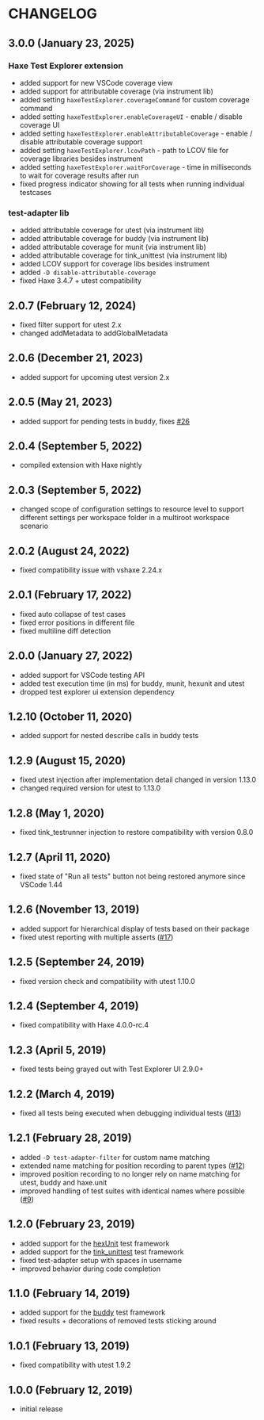 # CHANGELOG

## 3.0.0 (January 23, 2025)

### Haxe Test Explorer extension

- added support for new VSCode coverage view
- added support for attributable coverage (via instrument lib)
- added setting `haxeTestExplorer.coverageCommand` for custom coverage command
- added setting `haxeTestExplorer.enableCoverageUI` - enable / disable coverage UI
- added setting `haxeTestExplorer.enableAttributableCoverage` - enable / disable attributable coverage support
- added setting `haxeTestExplorer.lcovPath` - path to LCOV file for coverage libraries besides instrument
- added setting `haxeTestExplorer.waitForCoverage` - time in milliseconds to wait for coverage results after run
- fixed progress indicator showing for all tests when running individual testcases

### test-adapter lib

- added attributable coverage for utest (via instrument lib)
- added attributable coverage for buddy (via instrument lib)
- added attributable coverage for munit (via instrument lib)
- added attributable coverage for tink_unittest (via instrument lib)
- added LCOV support for coverage libs besides instrument
- added `-D disable-attributable-coverage`
- fixed Haxe 3.4.7 + utest compatibility

## 2.0.7 (February 12, 2024)

- fixed filter support for utest 2.x
- changed addMetadata to addGlobalMetadata

## 2.0.6 (December 21, 2023)

- added support for upcoming utest version 2.x

## 2.0.5 (May 21, 2023)

- added support for pending tests in buddy, fixes [#26](https://github.com/vshaxe/haxe-test-adapter/issues/26)

## 2.0.4 (September 5, 2022)

- compiled extension with Haxe nightly

## 2.0.3 (September 5, 2022)

- changed scope of configuration settings to resource level to support different settings per workspace folder in a multiroot workspace scenario

## 2.0.2 (August 24, 2022)

- fixed compatibility issue with vshaxe 2.24.x

## 2.0.1 (February 17, 2022)

- fixed auto collapse of test cases
- fixed error positions in different file
- fixed multiline diff detection

## 2.0.0 (January 27, 2022)

- added support for VSCode testing API
- added test execution time (in ms) for buddy, munit, hexunit and utest
- dropped test explorer ui extension dependency

## 1.2.10 (October 11, 2020)

- added support for nested describe calls in buddy tests

## 1.2.9 (August 15, 2020)

- fixed utest injection after implementation detail changed in version 1.13.0
- changed required version for utest to 1.13.0

## 1.2.8 (May 1, 2020)

- fixed tink_testrunner injection to restore compatibility with version 0.8.0

## 1.2.7 (April 11, 2020)

- fixed state of "Run all tests" button not being restored anymore since VSCode 1.44

## 1.2.6 (November 13, 2019)

- added support for hierarchical display of tests based on their package
- fixed utest reporting with multiple asserts ([#17](https://github.com/vshaxe/haxe-test-adapter/issues/17))

## 1.2.5 (September 24, 2019)

- fixed version check and compatibility with utest 1.10.0

## 1.2.4 (September 4, 2019)

- fixed compatibility with Haxe 4.0.0-rc.4

## 1.2.3 (April 5, 2019)

- fixed tests being grayed out with Test Explorer UI 2.9.0+

## 1.2.2 (March 4, 2019)

- fixed all tests being executed when debugging individual tests ([#13](https://github.com/vshaxe/haxe-test-adapter/pull/13))

## 1.2.1 (February 28, 2019)

- added `-D test-adapter-filter` for custom name matching
- extended name matching for position recording to parent types ([#12](https://github.com/vshaxe/haxe-test-adapter/pull/12))
- improved position recording to no longer rely on name matching for utest, buddy and haxe.unit
- improved handling of test suites with identical names where possible ([#9](https://github.com/vshaxe/haxe-test-adapter/pull/9))

## 1.2.0 (February 23, 2019)

- added support for the [hexUnit](https://github.com/DoclerLabs/hexUnit) test framework
- added support for the [tink_unittest](https://github.com/haxetink/tink_unittest) test framework
- fixed test-adapter setup with spaces in username
- improved behavior during code completion

## 1.1.0 (February 14, 2019)

- added support for the [buddy](https://github.com/ciscoheat/buddy) test framework
- fixed results + decorations of removed tests sticking around

## 1.0.1 (February 13, 2019)

- fixed compatibility with utest 1.9.2

## 1.0.0 (February 12, 2019)

- initial release
